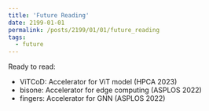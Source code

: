 ```yaml
---
title: 'Future Reading'
date: 2199-01-01
permalink: /posts/2199/01/01/future_reading
tags:
  - future
---
```


Ready to read:
* ViTCoD:  Accelerator for ViT model (HPCA 2023)
* bisone:   Accelerator for edge computing (ASPLOS 2022)
* fingers:   Accelerator for GNN (ASPLOS 2022)
